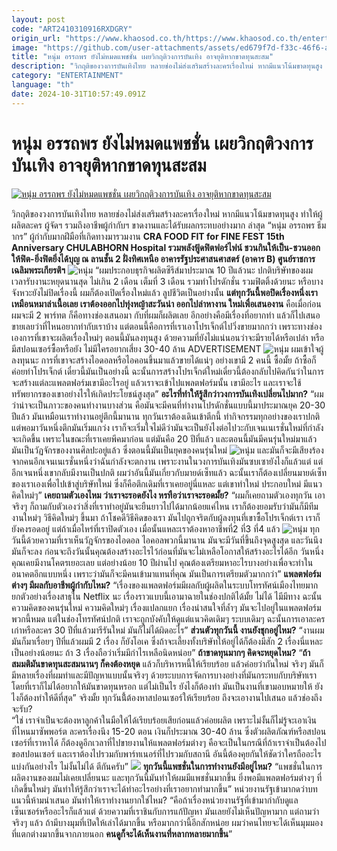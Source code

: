 ```yaml
---
layout: post
code: "ART2410310916RXDGRY"
origin_url: "https://www.khaosod.co.th/https://www.khaosod.co.th/entertainment/news_9482064"
image: "https://github.com/user-attachments/assets/ed679f7d-f33c-46f6-a229-29650fdbb975"
title: "หนุ่ม อรรถพร ยังไม่หมดแพชชั่น เผยวิกฤติวงการบันเทิง อาจยุติหากขาดทุนสะสม"
description: "วิกฤติของวงการบันเทิงไทย หลายช่องไม่ส่งเสริมสร้างละครเรื่องใหม่ หากมีแนวโน้มขาดทุนสูง ทำให้ผู้ผลิตละคร ผู้จัดฯ รวมถึงอาชีพผู้กำกับฯ ได้รับผลกระทบอย่างมาก"
category: "ENTERTAINMENT"
language: "th"
date: 2024-10-31T10:57:49.091Z
---
```


# หนุ่ม อรรถพร ยังไม่หมดแพชชั่น เผยวิกฤติวงการบันเทิง อาจยุติหากขาดทุนสะสม

[![หนุ่ม อรรถพร ยังไม่หมดแพชชั่น เผยวิกฤติวงการบันเทิง อาจยุติหากขาดทุนสะสม](https://www.khaosod.co.th/wpapp/uploads/2024/10/noom301067-3.jpg "หนุ่ม อรรถพร ยังไม่หมดแพชชั่น เผยวิกฤติวงการบันเทิง อาจยุติหากขาดทุนสะสม")](https://www.khaosod.co.th/wpapp/uploads/2024/10/noom301067-3.jpg)

วิกฤติของวงการบันเทิงไทย หลายช่องไม่ส่งเสริมสร้างละครเรื่องใหม่ หากมีแนวโน้มขาดทุนสูง ทำให้ผู้ผลิตละคร ผู้จัดฯ รวมถึงอาชีพผู้กำกับฯ ขาดงานและได้รับผลกระทบอย่างมาก
ล่าสุด “หนุ่ม อรรถพร ธีมากร” ผู้กำกับมากฝีมือที่เกิดทางมารวมงาน **CRA FOOD FIT for FINE FEST 15th Anniversary CHULABHORN Hospital รวมพลังฟู้ดฟิตฟอร์ไฟน์ ชวนกินให้เป็น-ชวนออกให้ฟิต-ยิ่งฟิตยิ่งได้บุญ ณ ลานชั้น 2 ฝั่งทิศเหนือ อาคารรัฐประศาสนศาสตร์ (อาคาร B) ศูนย์ราชการเฉลิมพระเกียรติฯ**
![หนุ่ม](https://www.khaosod.co.th/wpapp/uploads/2024/10/noom301067-10.jpg)
“ผมประกอบธุรกิจผลิตซีรีส์มาประมาณ 10 ปีแล้วนะ ปกติบริษัทของผมเวลารับงานะหยุดนานสุด ไม่เกิน 2 เดือน เต็มที่ 3 เดือน รวมทำโปรดักชั่น รวมฟิตติ้งด้วยนะ หรือบางจังหวะยังไม่ปิดเรื่องนี้ ผมก็ต้องเปิดเรื่องใหม่แล้ว ลูปชีวิตเป็นอย่างนั้น
**แต่ทุกวันนี้พอปิดเรื่องหนึ่งเราเหมือนหมาล่าเนื้อเลย เราต้องออกไปทุ่งหญ้าสะวันน่า ออกไปล่าหางาน ใหม่เพื่อเสนองาน** คือเมื่อก่อนผมจะมี 2 พาร์ทต ก็คือทางช่องเสนอมา กับที่ผมก็ผลิตเลย อีกอย่างคือมีเรื่องที่อยากทำ แล้วก็ไปเสนอขายเลยว่าที่ไหนอยากทำกับเราบ้าง
แต่ตอนนี้คือการที่เราเอาโปรเจ็กต์ไปวิ่งขายมากกว่า เพราะทางช่องเองการที่เขาจะผลิตเรื่องใหม่ๆ ตอนนี้มันลงทุนสูง ด้วยความที่ยังไม่แน่นอนว่าจะมีรายได้หรือเปล่า หรือมีสปอนเซอร์ซื้อหรือยัง ไม่มีใครอยากเสี่ยง 30-40 ล้าน
ADVERTISEMENT
![หนุ่ม](https://www.khaosod.co.th/wpapp/uploads/2024/10/noom301067-6.jpg)
ผมเข้าใจผู้ลงทุนนะ การที่เขาจะสร้างไอดอลหรือไอคอนขึ้นมาแล้วขายได้แน่ๆ อย่างเขามี 2 คนนี้ ซื้อมั้ย ถ้าซื้อก็ค่อยทำโปรเจ็กต์ เดี๋ยวนี้มันเป็นอย่างนี้ ฉะนั้นการสร้างโปรเจ็กต์ใหม่เดี๋ยวนี้ต้องกลับไปคิดกันว่าในการจะสร้างแต่ละแพลตฟอร์มเขามีอะไรอยู่ แล้วเราจะเข้าไปแพลตฟอร์มนั้น เขามีอะไร และเราจะใช้ทรัพยากรของเขาอย่างไรให้เกิดประโยชน์สูงสุด”
**อะไรที่ทำให้รู้สึกว่าวงการบันเทิงเปลี่ยนไปมาก?** “ผมว่าน่าจะเป็นภาวะของคนทำงานบางส่วน คือมันจะมีคนที่ทำงานโปรดักชั่นแบบนี้มาประมาณยุค 20-30 ปีแล้ว มันเหมือนเราทำงานอยู่ตึกนี้มานาน ทุกวันเราต้องเดินเข้าตีกนี้ ทำกิจกรรมทุกอย่างของเราปกติ
แต่พอมาวันหนึ่งตึกมันเริ่มแกว่ง เราก็จะเริ่มใจไม่ดีว่ามันจะเป็นยังไงต่อไปวะกับเจนเนเรชั่นใหม่ที่กำลังจะเกิดขึ้น เพราะในขณะที่เราเคยพีคมาก่อน แต่มันคือ 20 ปีที่แล้ว และตอนนี้มันมีคนรุ่นใหม่มาแล้ว มันเป็นวัฏจักรของงานศิลปะอยู่แล้ว ซึ่งตอนนี้มันเป็นยุคของคนรุ่นใหม่
![หนุ่ม](https://www.khaosod.co.th/wpapp/uploads/2024/10/noom301067-1.jpg)
และมันก็จะมีเสียงร้องจากคนอีกเจนเนเรชั่นหนึ่งว่าฉันกำลังจะตกงาน เพราะงานในวงการบันเทิงมันซบเซายังไงก็แล้วแต่ แต่อีกเจนหนึ่งเขากลับมีงานเป็นปกติ ผมว่าอันนี้มันเกี่ยวกับมายด์เซ็ทแล้ว ฉะนั้นเราก็ต้องเปลี่ยนมายด์เซ็ทของเราเองเพื่อไปเข้าสู่บริษัทใหม่ ซึ่งก็คือตึกเดิมที่เราเคยอยู่นี่แหละ แต่เขาทำใหม่ ประกอบใหม่ มีแนวคิดใหม่ๆ”
**เคยถามตัวเองไหม ว่าเราจะรอดยังไง หรทือว่าเราจะรอดมั้ย?** “ผมก็เคยถามตัวเองทุกวัน เอาจริงๆ ก็ถามกับตัวเองว่าสิ่งที่เราทำอยู่มันจะยืนยาวไปได้มากน้อยแค่ไหน เราก็ต้องยอมรับว่ามันก็มีทีมงานใหม่ๆ วิธีคิดใหม่ๆ ขึ้นมา ถ้าโชคดีวิธีคิดของเรา มันไปถูกจริตกับผู้ลงทุนที่เขาซื้อโปรเจ็กต์เรา เราก็ยังคงรอดอยู่ แต่ถ้าเมื่อไหร่ที่เราปิดตัวเอง เมื่อนั้นแหละเราต้องหาอาชีพที่2 ที่3 ที่4 แล้ว
![หนุ่ม](https://www.khaosod.co.th/wpapp/uploads/2024/10/noom301067-5.jpg)
ทุกวันนี้ด้วยความที่เราเห็นวัฎจักรของไอดอล ไอคอลพวกนี้มานาน มันจะมีวันที่ขึ้นถึงจุดสูงสุด และวันนึงมันก็จะลง ก่อนจะถึงวันนั้นคุณต้องสร้างอะไรไว้ก่อนที่มันจะไม่เหลือโอกาสให้สร้างอะไรได้อีก
วันหนึ่งคุณเคยมีงานโคตรเยอะเลย แต่อย่างน้อย 10 ปีผ่านไป คุณต้องเตรียมหาอะไรบางอย่างเพื่อจะทำในอนาคตอีกแบบหนึ่ง เพราะว่ามันก็จะมีคนเข้ามาแทนที่คุณ มันเป็นการเตรียมตัวมากกว่า”
**แพลตฟอร์มต่างๆ มีผลกับอาชีพผู้กำกับไหม?** “เรื่องของแพลตฟอร์มมีผลกับผู้ผลิตในระบบโทรทัศน์เมืองไทยมาก ยกตัวอย่างเรื่องสาธุใน Netflix นะ เรื่องราวแบบนี้เอามาฉายในช่องปกติได้มั้ย ไม่ได้ ไมีมีทาง
ฉะนั้นความคิดของคนรุ่นใหม่ ความคิดใหม่ๆ เรื่องแปลกแยก เรื่องน่าสนใจที่ล้ำๆ มันจะไปอยู่ในแพลตฟอร์มพวกนี้หมด แต่ในช่องโทรทัศน์ปกติ เราจะถูกบังคับให้ดูแต่แนวคิดเดิมๆ ระบบเดิมๆ ฉะนั้นการเอาละครเก่าหรือละคร 30 ปีที่แล้วมารีรันใหม่ มันก็ไม่ได้ผิดอะไร”
**ส่วนตัวทุกวันนี้ งานยังชุกอยู่ไหม?** “งานผมมันก็มาเรื่อยๆ ปีที่แล้วผมมี 2 เรื่อง ก็ยังโอเค ซึ่งถ้าจะเลี้ยงทั้งบริษัทให้อยู่ได้ก็ต้องมีสัก 2 เรื่องนี่แหละเป็นอย่างน้อยนะ ถ้า 3 เรื่องถือว่าเริ่มมีกำไรเหลือนิดหน่อย”
**ถ้าขาดทุนมากๆ คิดจะหยุดไหม?** “**ถ้าสมมติมันขาดทุนสะสมนานๆ ก็คงต้องหยุด** แล้วก็บริหารหนี้ให้เรียบร้อย แล้วค่อยว่ากันใหม่ จริงๆ มันก็มีหลายเรื่องที่ผมทำและมีปัญหาแบบนั้นจริงๆ ด้วยระบบการจัดการบางอย่างที่มันกระทบกับบริษัทเรา โดยที่เราก็ไม่ได้อยากให้มันขาดทุนหรอก แต่ไม่เป็นไร ยังไงก็ต้องทำ มันเป็นงานที่เขามอบหมายให้ ยังไงก็ต้องทำให้ดีที่สุด”
จริงมั้ย ทุกวันนี้้ต้องหาสปอนเซอร์ให้เรียบร้อย ถึงจะเอางานไปเสนอ แล้วช่องถึงจะรับ?  
“ใช่ เราจำเป็นจะต้องหาลูกค้าในมือให้ได้เรียบร้อยเสียก่อนแล้วค่อยผลิต เพราะไม่งั้นก็ไม่รู้จะเอาเงินที่ไหนมาซัพพอร์ต ละครเรื่องนึง 15-20 ตอน เงินก็ประมาณ 30-40 ล้าน​
ซึ่งตัวผลิตภัณฑ์หรือสปอนเซอร์ที่เราหาได้ ก็ต้องดูอีกเวลาที่ไปขายงานให้แพลตฟอร์มต่างๆ คือจะเป็นในกรณีที่ถ้าเราจำเป็นต้องไปขอสปอนเซอร์ และเราต้องไปรวมกับพาร์ทเนอร์ที่ไปรวมกับสถานี อันนี้ต้องคุยกันให้ชัดว่าใครถืออะไร แบ่งกันอย่างไร ไม่งั้นไม่ได้ ตีกันครับ”
![](https://www.khaosod.co.th/wpapp/uploads/2024/10/noom301067-7.jpg)
**ทุกวันนี้แพชชั่นในการทำงานยังมีอยู่ไหม?** “แพชชั่นในการผลิตงานของผมไม่เคยเปลี่ยนนะ และทุกวันนี้มันทำให้ผมมีแพชชั่นมากขึ้น ยิ่งพอมีแพลตฟอร์มต่างๆ ที่เกิดขึ้นใหม่ๆ มันทำให้รู้สึกว่าเราจะได้ทำอะไรอย่างที่เราอยากทำมากขึ้น”
หน่วยงานรัฐเข้ามากดว่าบทแนวนี้ห้ามนำเสนอ มันทำให้เราทำงานยากใช่ไหม? “คือถ้าเรื่องหน่วยงานรัฐที่เข้ามากำกับดูแล เซ็นเซอร์หรืออะไรก็แล้วแต่ ด้วยความที่เราชินกับการแก้ปัญหา มันเลยยังไม่เห็นปัญหามาก แต่ถามว่าจริงๆ แล้ว ถ้ามีบางมุมที่เปิดให้เล่าได้มากขึ้น หรือมากกว่านี้อีกสักหน่อย ผมว่าคนไทยจะได้เห็นมุมมองที่แตกต่างมากขึ้นจากภายนอก **คนดูก็จะได้เห็นงานที่หลากหลายมากขึ้น**”